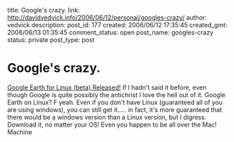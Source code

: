 title: Google's crazy.
link: http://davidvedvick.info/2006/06/12/personal/googles-crazy/
author: vedvick
description: 
post_id: 177
created: 2006/06/12 17:35:45
created_gmt: 2006/06/13 01:35:45
comment_status: open
post_name: googles-crazy
status: private
post_type: post

# Google's crazy.

[Google Earth for Linux (beta) Released!](http://digg.com/linux_unix/Google_Earth_for_Linux_%28beta%29_Released_#creplyform) If I hadn't said it before, even though Google is quite possibly the antichrist I love the hell out of it. Google Earth on Linux? F yeah. Even if you don't have Linux (guaranteed all of you are using windows), you can still get it..... in fact, it's more guaranteed that there would be a windows version than a Linux version, but I digress. Download it, no matter your OS! Even you happen to be all over the Mac! Machine